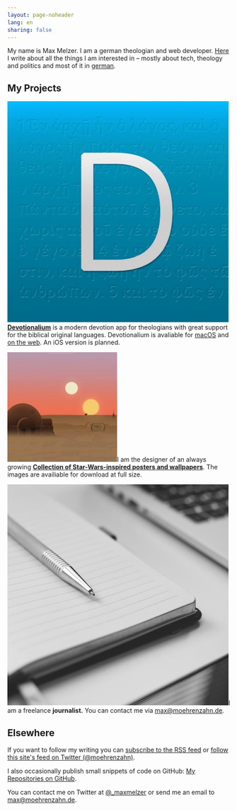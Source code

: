 ```yaml
---
layout: page-noheader
lang: en
sharing: false
---
```


<div class="profile-outer"><div class="profile-image"></div></div>

My name is Max Melzer. I am a german theologian and web developer. [Here](/en/blog) I write about all the things I am interested in – mostly about tech, theology and politics and most of it in [german](/blog).

## My Projects

<a href="http://devotionalium.moehrenzahn.de/mac" target="_blank"><img class="project-image" src="/images/Projekte/devotionalium.jpg" /></a>[**Devotionalium**](http://devotionalium.moehrenzahn.de/mac) is
a modern devotion app for theologians with great support for the biblical original languages. Devotionalium is avaliable for [macOS](http://devotionalium.moehrenzahn.de/mac) and [on the web](http://devotionalium.moehrenzahn.de/). An iOS version is planned.

<div style="clear:both"></div>

<a href="/poster/" target="_blank"><img class="project-image" src="/poster/images/preview_square.jpg" /></a>I am the designer of an always growing [**Collection of Star-Wars-inspired posters and wallpapers**](/poster/). The images are availiable for download at full size.

<div style="clear:both"></div>

<a href="mailto:max@moehrenzahn.de" target="_blank"><img class="project-image" src="/images/Projekte/journalist.jpg" /></a>I am a freelance **journalist.** You can contact me via <max@moehrenzahn.de>.

<div style="clear:both"></div>

## Elsewhere

If you want to follow my writing you can [subscribe to the RSS feed](/en/feed.xml) or [follow this site's feed on Twitter (@moehrenzahn)](https://twitter.com/moehrenzahn).

I also occasionally publish small snippets of code on GitHub: [My Repositories on GitHub](https://github.com/moehrenzahn).

You can contact me on Twitter at [@_maxmelzer](http://www.twitter.com/_maxmelzer) or send me an email to [max@moehrenzahn.de](mailto:max@moehrenzahn.de).
